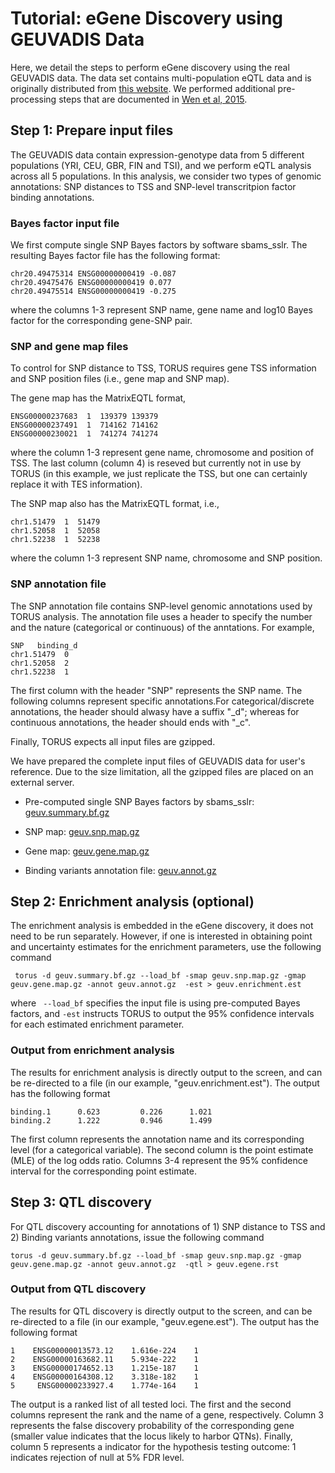 # Tutorial: eGene Discovery using GEUVADIS Data 

Here, we detail the steps to perform eGene discovery using the real GEUVADIS data. The data set contains multi-population eQTL data and is originally distributed from [this website](http://www.ebi.ac.uk/arrayexpress/files/E-GEUV-1/analysis_results/). We performed additional pre-processing steps that are documented in [Wen et al, 2015](http://journals.plos.org/plosgenetics/article?id=10.1371/journal.pgen.1005176). 



## Step 1: Prepare input files

The GEUVADIS data contain expression-genotype data from 5 different populations (YRI, CEU, GBR, FIN and TSI), and we perform eQTL analysis across all 5 populations. In this analysis, we consider two types of genomic annotations: SNP distances to TSS and SNP-level transcritpion factor binding annotations. 


### Bayes factor input file
We first compute single SNP Bayes factors by software sbams_sslr. The resulting Bayes factor file has the following format:
```
chr20.49475314 ENSG00000000419 -0.087
chr20.49475476 ENSG00000000419 0.077
chr20.49475514 ENSG00000000419 -0.275
```
where the columns 1-3 represent SNP name, gene name and log10 Bayes factor for the corresponding gene-SNP pair.

### SNP and gene map files

To control for SNP distance to TSS, TORUS requires gene TSS information and SNP position files (i.e., gene map and SNP map). 

The gene map  has the MatrixEQTL format,
```
ENSG00000237683  1  139379 139379
ENSG00000237491  1  714162 714162
ENSG00000230021  1  741274 741274
```
where the column 1-3 represent gene name, chromosome and position of TSS. The last column (column 4) is reseved but currently not in use by TORUS (in this example, we just replicate the TSS, but one can certainly replace it with TES information).

The SNP map also has the MatrixEQTL format, i.e., 
```
chr1.51479  1  51479
chr1.52058  1  52058
chr1.52238  1  52238
```
where the column 1-3 represent SNP name, chromosome and SNP position. 

### SNP annotation file

The SNP annotation file contains SNP-level genomic annotations used by TORUS analysis. The annotation file uses a header to specify the number and the nature (categorical or continuous) of the anntations. For example,
```
SNP   binding_d
chr1.51479  0
chr1.52058  2
chr1.52238  1
```
The first column with the header "SNP" represents the SNP name. The following columns represent specific annotations.For categorical/discrete annotations, the header should alwasy have a suffix "_d"; whereas for continuous annotations, the header should ends with "_c".  


Finally, TORUS expects all input files are gzipped. 

We have prepared the complete input files of GEUVADIS data for user's reference. Due to the size limitation, all the gzipped files are placed on an external server.

* Pre-computed single SNP Bayes factors by sbams_sslr: [geuv.summary.bf.gz](http://www-personal.umich.edu/~xwen/dap/data/geuv/geuv.summary.bf.gz)

* SNP map: [geuv.snp.map.gz](http://www-personal.umich.edu/~xwen/dap/data/geuv/geuv.snp.map.gz)

* Gene map: [geuv.gene.map.gz](http://www-personal.umich.edu/~xwen/dap/data/geuv/geuv.gene.map.gz)

* Binding variants annotation file: [geuv.annot.gz](http://www-personal.umich.edu/~xwen/dap/data/geuv/geuv.annot.gz)



## Step 2: Enrichment analysis (optional)

The enrichment analysis is embedded in the eGene discovery, it does not need to be run separately. However, if one is interested in obtaining point and uncertainty estimates for the enrichment parameters, use the following command 
```
 torus -d geuv.summary.bf.gz --load_bf -smap geuv.snp.map.gz -gmap geuv.gene.map.gz -annot geuv.annot.gz  -est > geuv.enrichment.est
```
where ``` --load_bf``` specifies the input file is using pre-computed Bayes factors, and ```-est``` instructs TORUS to output the 95% confidence intervals for each estimated enrichment parameter.


### Output from enrichment analysis

The results for enrichment analysis is directly output to the screen, and can be re-directed to a file (in our example, "geuv.enrichment.est"). The output has the following format
```
binding.1      0.623         0.226      1.021
binding.2      1.222         0.946      1.499
```
The first column represents the annotation name and its corresponding level (for a categorical variable). The second column is the point estimate (MLE) of the log odds ratio. Columns 3-4 represent the 95% confidence interval for the corresponding point estimate.



## Step 3: QTL discovery

For QTL discovery accounting for annotations of 1) SNP distance to TSS and 2) Binding variants annotations, issue the following command 
```
torus -d geuv.summary.bf.gz --load_bf -smap geuv.snp.map.gz -gmap geuv.gene.map.gz -annot geuv.annot.gz  -qtl > geuv.egene.rst
```

### Output from QTL discovery

The results for QTL discovery is directly output to the screen, and can be re-directed to a file (in our example, "geuv.egene.est"). The output has the following format

```
1    ENSG00000013573.12    1.616e-224    1
2    ENSG00000163682.11    5.934e-222    1
3    ENSG00000174652.13    1.215e-187    1
4    ENSG00000164308.12    3.318e-182    1
5     ENSG00000233927.4    1.774e-164    1
```
The output is a ranked list of all tested loci. The first and the second columns represent the rank and the name of a gene, respectively. Column 3 represents the false discovery probability of the corresponding gene (smaller value indicates that the locus likely to harbor QTNs). Finally, column 5 represents a indicator for the hypothesis testing outcome: 1 indicates rejection of null at 5% FDR level.

  


